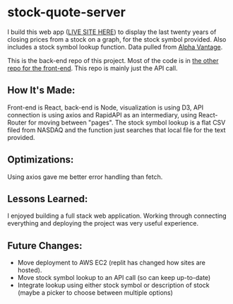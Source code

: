 # stock-quote-server

I build this web app ([LIVE SITE HERE](https://stock-quote-server.justinmemphis.repl.co/)) to display the last twenty years of closing prices from a stock on a graph, for the stock symbol provided.  Also includes a stock symbol lookup function.  Data pulled from [Alpha Vantage](https://www.alphavantage.co/).

This is the back-end repo of this project.  Most of the code is in [the other repo for the front-end](https://github.com/Justinmemphis/stock-quote-webpage).  This repo is mainly just the API call.

## How It's Made:
Front-end is React, back-end is Node, visualization is using D3, API connection is using axios and RapidAPI as an intermediary, using React-Router for moving between "pages".  The stock symbol lookup is a flat CSV filed from NASDAQ and the function just searches that local file for the text provided.

## Optimizations:
Using axios gave me better error handling than fetch.

## Lessons Learned:
I enjoyed building a full stack web application.  Working through connecting everything and deploying the project was very useful experience.

## Future Changes:
- Move deployment to AWS EC2 (replit has changed how sites are hosted).
- Move stock symbol lookup to an API call (so can keep up-to-date)
- Integrate lookup using either stock symbol or description of stock (maybe a picker to choose between multiple options)
